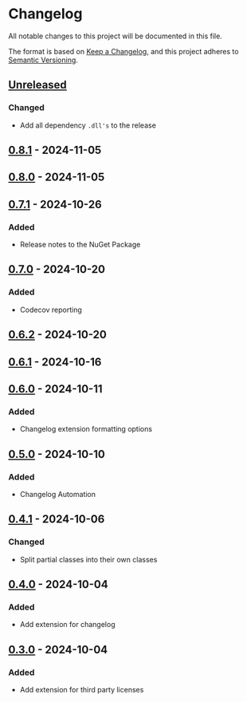 # Changelog

All notable changes to this project will be documented in this file.

The format is based on [Keep a Changelog](https://keepachangelog.com/en/1.1.0/),
and this project adheres to [Semantic Versioning](https://semver.org/spec/v2.0.0.html).

## [Unreleased]

### Changed

- Add all dependency `.dll's` to the release

## [0.8.1] - 2024-11-05

## [0.8.0] - 2024-11-05

## [0.7.1] - 2024-10-26

### Added

- Release notes to the NuGet Package

## [0.7.0] - 2024-10-20

### Added

- Codecov reporting

## [0.6.2] - 2024-10-20

## [0.6.1] - 2024-10-16

## [0.6.0] - 2024-10-11

### Added

- Changelog extension formatting options

## [0.5.0] - 2024-10-10

### Added

- Changelog Automation

## [0.4.1] - 2024-10-06

### Changed

- Split partial classes into their own classes

## [0.4.0] - 2024-10-04

### Added

- Add extension for changelog

## [0.3.0] - 2024-10-04

### Added

- Add extension for third party licenses

[Unreleased]: https://github.com/TJC-Tools/TJC.AssemblyExtensions/compare/v0.8.1...HEAD

[0.8.1]: https://github.com/TJC-Tools/TJC.AssemblyExtensions/compare/v0.8.0...v0.8.1

[0.8.0]: https://github.com/TJC-Tools/TJC.AssemblyExtensions/compare/v0.7.1...v0.8.0

[0.7.1]: https://github.com/TJC-Tools/TJC.AssemblyExtensions/compare/v0.7.0...v0.7.1

[0.7.0]: https://github.com/TJC-Tools/TJC.AssemblyExtensions/compare/v0.6.2...v0.7.0

[0.6.2]: https://github.com/TJC-Tools/TJC.AssemblyExtensions/compare/v0.6.1...v0.6.2

[0.6.1]: https://github.com/TJC-Tools/TJC.AssemblyExtensions/compare/v0.6.0...v0.6.1

[0.6.0]: https://github.com/TJC-Tools/TJC.AssemblyExtensions/compare/v0.5.0...v0.6.0

[0.5.0]: https://github.com/TJC-Tools/TJC.AssemblyExtensions/compare/v0.4.1...v0.5.0

[0.4.1]: https://github.com/TJC-Tools/TJC.AssemblyExtensions/compare/v0.4.0...v0.4.1

[0.4.0]: https://github.com/TJC-Tools/TJC.AssemblyExtensions/compare/v0.3.0...v0.4.0

[0.3.0]: https://github.com/TJC-Tools/TJC.AssemblyExtensions/releases/tag/v0.3.0
